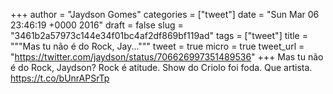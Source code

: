 
+++
author = "Jaydson Gomes"
categories = ["tweet"]
date = "Sun Mar 06 23:46:19 +0000 2016"
draft = false
slug = "3461b2a57973c144e34f01bc4af2df869bf119ad"
tags = ["tweet"]
title = """Mas tu não é do Rock, Jay..."""
tweet = true
micro = true
tweet_url = "https://twitter.com/jaydson/status/706626997351489536"
+++
Mas tu não é do Rock, Jaydson? Rock é atitude. Show do Criolo foi foda. Que artista. https://t.co/bUnrAPSrTp
